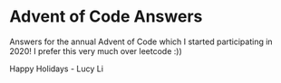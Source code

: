 # Advent of Code Answers
Answers for the annual Advent of Code which I started participating in 2020! I prefer this very much over leetcode :))

Happy Holidays - Lucy Li

